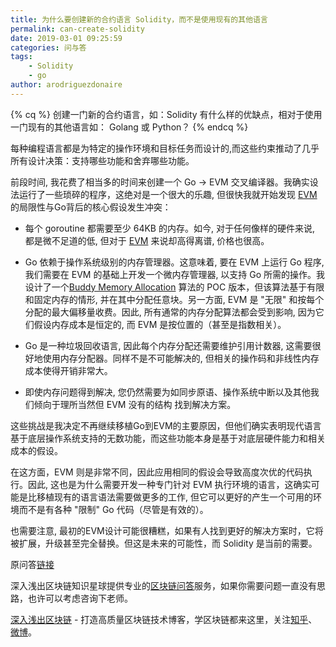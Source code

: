 ```yaml
---
title: 为什么要创建新的合约语言 Solidity，而不是使用现有的其他语言
permalink: can-create-solidity
date: 2019-03-01 09:25:59
categories: 问与答
tags: 
    - Solidity
    - go
author: arodriguezdonaire
---
```



{% cq %}
创建一门新的合约语言，如：Solidity 有什么样的优缺点，相对于使用一门现有的其他语言如： Golang 或 Python？
{% endcq %}

<!-- more -->

每种编程语言都是为特定的操作环境和目标任务而设计的,而这些约束推动了几乎所有设计决策：支持哪些功能和舍弃哪些功能。

前段时间, 我花费了相当多的时间来创建一个 Go -> EVM 交叉编译器。我确实设法运行了一些琐碎的程序，这绝对是一个很大的乐趣, 但很快我就开始发现 [EVM](https://learnblockchain.cn/2019/04/09/easy-evm/) 的局限性与Go背后的核心假设发生冲突：

* 每个 goroutine 都需要至少 64KB 的内存。如今, 对于任何像样的硬件来说, 都是微不足道的低, 但对于 [EVM](https://learnblockchain.cn/2019/04/09/easy-evm/)  来说却高得离谱, 价格也很高。

* Go 依赖于操作系统级别的内存管理器。这意味着, 要在 EVM 上运行 Go 程序, 我们需要在 EVM 的基础上开发一个微内存管理器, 以支持 Go 所需的操作。我设计了一个[Buddy Memory Allocation](https://en.wikipedia.org/wiki/Buddy_memory_allocation) 算法的 POC 版本，但该算法基于有限和固定内存的情形, 并在其中分配任意块。另一方面, EVM 是 "无限" 和按每个分配的最大偏移量收费。因此, 所有通常的内存分配算法都会受到影响, 因为它们假设内存成本是恒定的, 而 EVM 是按位置的（甚至是指数相关）。

* Go 是一种垃圾回收语言, 因此每个内存分配还需要维护引用计数器, 这需要很好地使用内存分配器。同样不是不可能解决的, 但相关的操作码和非线性内存成本使得开销非常大。

* 即使内存问题得到解决, 您仍然需要为如同步原语、操作系统中断以及其他我们倾向于理所当然但 EVM 没有的结构 找到解决方案。

这些挑战是我决定不再继续移植Go到EVM的主要原因，但他们确实表明现代语言基于底层操作系统支持的无数功能，而这些功能本身是基于对底层硬件能力和相关成本的假设。

在这方面，EVM 则是非常不同，因此应用相同的假设会导致高度次优的代码执行。因此, 这也是为什么需要开发一种专门针对 EVM 执行环境的语言，这确实可能是比移植现有的语言语法需要做更多的工作, 但它可以更好的产生一个可用的环境而不是有各种 "限制" Go 代码（尽管是有效的）。

也需要注意, 最初的EVM设计可能很糟糕，如果有人找到更好的解决方案时，它将被扩展，升级甚至完全替换。但这是未来的可能性，而 Solidity 是当前的需要。

原问答[链接](https://ethereum.stackexchange.com/questions/3112/what-is-the-merit-of-creating-new-smart-contract-languages-like-solidity-instead)

深入浅出区块链知识星球提供专业的[区块链问答](https://learnblockchain.cn/2019/01/12/about-qa/)服务，如果你需要问题一直没有思路，也许可以考虑咨询下老师。

[深入浅出区块链](https://learnblockchain.cn/) - 打造高质量区块链技术博客，学区块链都来这里，关注[知乎](https://www.zhihu.com/people/xiong-li-bing/activities)、[微博](https://weibo.com/517623789)。
